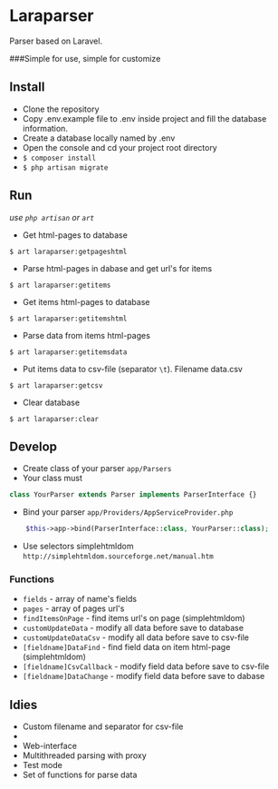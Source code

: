 # Laraparser
Parser based on Laravel.

###Simple for use, simple for customize

## Install
* Clone the repository
* Copy .env.example file to .env inside project and fill the database information.
* Create a database locally named by .env
* Open the console and cd your project root directory
* ``$ composer install``
* ``$ php artisan migrate``

## Run
_use ``php artisan`` or ``art``_

* Get html-pages to database
```
$ art laraparser:getpageshtml
``` 
* Parse html-pages in dabase and get url's for items
```
$ art laraparser:getitems
```
* Get items html-pages to database
```
$ art laraparser:getitemshtml
```
* Parse data from items html-pages
```
$ art laraparser:getitemsdata
```
* Put items data to csv-file (separator ``\t``). Filename data.csv
```
$ art laraparser:getcsv
```
* Clear database
```
$ art laraparser:clear
```

## Develop

* Create class of your parser ``app/Parsers``
* Your class must 
```php
class YourParser extends Parser implements ParserInterface {}
```
* Bind your parser ``app/Providers/AppServiceProvider.php``
```php
    $this->app->bind(ParserInterface::class, YourParser::class);
```
* Use selectors simplehtmldom ```http://simplehtmldom.sourceforge.net/manual.htm```

### Functions
* ``fields`` - array of name's fields
* ``pages`` - array of pages url's
* ``findItemsOnPage`` - find items url's on page (simplehtmldom)
* ``customUpdateData`` - modify all data before save to database
* ``customUpdateDataCsv`` - modify all data before save to csv-file
* ``[fieldname]DataFind`` - find field data on item html-page (simplehtmldom)
* ``[fieldname]CsvCallback`` - modify field data before save to csv-file
* ``[fieldname]DataChange`` - modify field data before save to dabase


## Idies
* Custom filename and separator for csv-file
* 
* Web-interface
* Multithreaded parsing with proxy
* Test mode
* Set of functions for parse data
